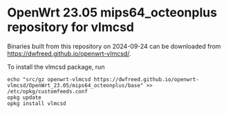OpenWrt 23.05 mips64_octeonplus repository for vlmcsd
========

Binaries built from this repository on 2024-09-24 can be downloaded from <https://dwfreed.github.io/openwrt-vlmcsd/>.

To install the vlmcsd package, run

```
echo "src/gz openwrt-vlmcsd https://dwfreed.github.io/openwrt-vlmcsd/OpenWrt_23.05/mips64_octeonplus/base" >> /etc/opkg/customfeeds.conf
opkg update
opkg install vlmcsd
```
